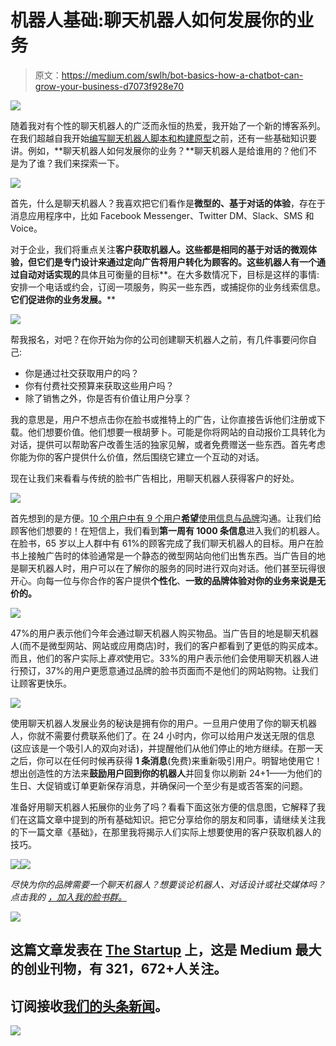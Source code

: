 # 机器人基础:聊天机器人如何发展你的业务

> 原文：<https://medium.com/swlh/bot-basics-how-a-chatbot-can-grow-your-business-d7073f928e70>

![](img/768e81d7ceab162b2d30969b407ac8ab.png)

随着我对有个性的聊天机器人的广泛而永恒的热爱，我开始了一个新的博客系列。在我们超越自我开始[编写聊天机器人脚本和构建原型](https://chatbotsmagazine.com/how-to-start-designing-chatbots-if-you-have-no-experience-8b2ba1e762dd)之前，还有一些基础知识要讲。例如，**聊天机器人如何发展你的业务？**聊天机器人是给谁用的？他们不是为了谁？我们来探索一下。

![](img/129a4eaebf8addc3518cf414672ce9a0.png)

首先，什么是聊天机器人？我喜欢把它们看作是**微型的、基于对话的体验**，存在于消息应用程序中，比如 Facebook Messenger、Twitter DM、Slack、SMS 和 Voice。

对于企业，我们将重点关注**客户获取机器人。**这些都是相同的基于对话的微观体验，但它们是专门设计来通过定向广告将用户转化为顾客的**。这些机器人有一个通过自动对话实现的**具体且可衡量的目标**。在大多数情况下，目标是这样的事情:安排一个电话或约会，订阅一项服务，购买一些东西，或捕捉你的业务线索信息。**它们促进你的业务发展。****

![](img/90f0a8fbc814535a03f776018b01ab07.png)

帮我报名，对吧？在你开始为你的公司创建聊天机器人之前，有几件事要问你自己:

*   你是通过社交获取用户的吗？
*   你有付费社交预算来获取这些用户吗？
*   除了销售之外，你是否有价值让用户分享？

我的意思是，用户不想点击你在脸书或推特上的广告，让你直接告诉他们注册或下载。他们想要价值。他们想要一根胡萝卜。可能是你将网站的自动报价工具转化为对话，提供可以帮助客户改善生活的独家见解，或者免费赠送一些东西。首先考虑你能为你的客户提供什么价值，然后围绕它建立一个互动的对话。

现在让我们来看看与传统的脸书广告相比，用聊天机器人获得客户的好处。

![](img/69e50a33fe3703c7270e200ff65c991c.png)

首先想到的是方便。[10 个用户中有 9 个用户**希望**使用信息与品牌](https://www.agilitypr.com/pr-news/retail/consumers-want-to-text-with-brands/)沟通。让我们给顾客他们想要的！在短信上，我们看到**第一周有 1000 条信息**进入我们的机器人。在脸书，65 岁以上人群中有 61%的顾客完成了我们聊天机器人的目标。用户在脸书上接触广告时的体验通常是一个静态的微型网站向他们出售东西。当广告目的地是聊天机器人时，用户可以在了解你的服务的同时进行双向对话。他们甚至玩得很开心。向每一位与你合作的客户提供**个性化**、**一致的品牌体验对你的业务来说是无价的。**

![](img/73dee6cac91ee1c9b14e3765d3961a74.png)

47%的用户表示他们今年会通过聊天机器人购买物品。当广告目的地是聊天机器人(而不是微型网站、网站或应用商店)时，我们的客户都看到了更低的购买成本。而且，他们的客户实际上*喜欢*使用它。33%的用户表示他们会使用聊天机器人进行预订，37%的用户更愿意通过品牌的脸书页面而不是他们的网站购物。让我们让顾客更快乐。

![](img/5461312d68c4d570f8571f885edb49a3.png)

使用聊天机器人发展业务的秘诀是拥有你的用户。一旦用户使用了你的聊天机器人，你就不需要付费联系他们了。在 24 小时内，你可以给用户发送无限的信息(这应该是一个吸引人的双向对话)，并提醒他们从他们停止的地方继续。在那一天之后，你可以在任何时候再获得 **1 条消息**(免费)来重新吸引用户。明智地使用它！想出创造性的方法来**鼓励用户回到你的机器人**并回复你以刷新 24+1——为他们的生日、大促销或订单更新保存消息，并确保问一个至少有是或否答案的问题。

准备好用聊天机器人拓展你的业务了吗？看看下面这张方便的信息图，它解释了我们在这篇文章中提到的所有基础知识。把它分享给你的朋友和同事，请继续关注我的下一篇文章《基础》，在那里我将揭示人们实际上想要使用的客户获取机器人的技巧。

![](img/2695a151b96eed9663d208b350d45445.png)![](img/2d877320ae476a6fa3f225e1fd23897b.png)

*尽快为你的品牌需要一个聊天机器人？想要谈论机器人、对话设计或社交媒体吗？点击我的* [*，加入我的脸书群。*](https://www.facebook.com/groups/210860349731183/)

[![](img/308a8d84fb9b2fab43d66c117fcc4bb4.png)](https://medium.com/swlh)

## 这篇文章发表在 [The Startup](https://medium.com/swlh) 上，这是 Medium 最大的创业刊物，有 321，672+人关注。

## 订阅接收[我们的头条新闻](http://growthsupply.com/the-startup-newsletter/)。

[![](img/b0164736ea17a63403e660de5dedf91a.png)](https://medium.com/swlh)
